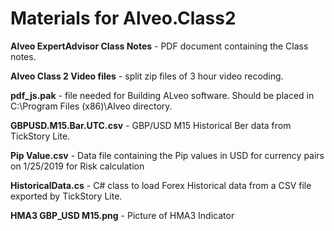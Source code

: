 # Materials for Alveo.Class2

**Alveo ExpertAdvisor Class Notes** - PDF document containing the Class notes.

**Alveo Class 2 Video files** - split zip files of 3 hour video recoding.

**pdf_js.pak** - file needed for Building ALveo software. Should be placed in C:\Program Files (x86)\Alveo directory.

**GBPUSD.M15.Bar.UTC.csv** - GBP/USD M15 Historical Ber data from TickStory Lite.

**Pip Value.csv** - Data file containing the Pip values in USD for currency pairs on 1/25/2019 for Risk calculation

**HistoricalData.cs** - C# class to load Forex Historical data from a CSV file exported by TickStory Lite.

**HMA3 GBP_USD M15.png** - Picture of HMA3 Indicator
